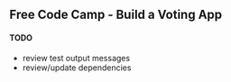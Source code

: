 Free Code Camp - Build a Voting App
----

#### TODO

- review test output messages
- review/update dependencies
